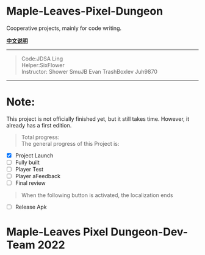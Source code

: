 # Maple-Leaves-Pixel-Dungeon
Cooperative projects, mainly for code writing.

[**中文说明**](https://github.com/LingASDJ/Maple-Leaves-Pixel-Dungeon/blob/main/README_ZH.md)

---
> Code:JDSA Ling  
> Helper:SixFlower  
> Instructor: Shower SmuJB Evan TrashBoxlev Juh9870  
---
<h1>Note:</h1>
This project is not officially finished yet, but it still takes time.  
However, it already has a first edition.  

>Total progress:  
The general progress of this Project is:
- [x] Project Launch  
- [ ] Fully built  
- [ ] Player Test  
- [ ] Player aFeedback  
- [ ] Final review  
>When the following button is activated, the localization ends
- [ ] Release Apk

<h1>Maple-Leaves Pixel Dungeon-Dev-Team 2022</h1>
